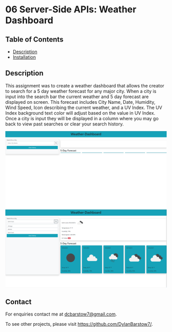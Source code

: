 # 06 Server-Side APIs: Weather Dashboard

## Table of Contents
- [Description](#Description)
- [Installation](#Installation)

## Description
This assignment was to create a weather dashboard that allows the creator to search for a 5 day weather forecast for any major city. When a city is input into the search bar the current weather and 5 day forecast are displayed on screen. This forecast includes City Name, Date, Humidity, Wind Speed, Icon describing the current weather, and a UV Index. The UV Index background text color will adjust based on the value in UV Index. Once a city is input they will be displayed in a column where you may go back to view past searches or clear your search history.

![alt text](https://github.com/DylanBarstow7/Weather-Dashboard/blob/master/Assets/img/Weather-dashboard.PNG)
![alt text](https://github.com/DylanBarstow7/Weather-Dashboard/blob/master/Assets/img/Weather-dashboard2.PNG)

## Contact
For enquiries contact me at dcbarstow7@gmail.com.

To see other projects, please visit https://github.com/DylanBarstow7/.
